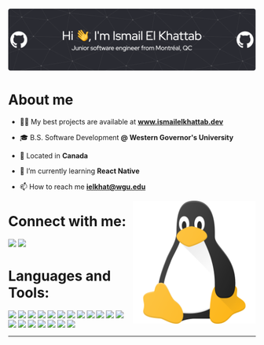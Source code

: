 ![Header](./github-header-image.png)

# About me

- 👨‍💻 My best projects are available at **www.ismailelkhattab.dev**

- 🎓 B.S. Software Development **@ Western Governor's University**

- 📍 Located in **Canada**

- 🌱 I’m currently learning **React Native**

- 📫 How to reach me **ielkhat@wgu.edu**

<img align ="right" src = "./linux.png" width="250" height="250">

# Connect with me: 
<p align="left">
  <a href="mailto:ielkhat@wgu.edu" target="_blank"><img height="28" src = "https://img.shields.io/badge/Gmail%20-%20%23EA4335?logo=gmail&logoColor=white"></a>
  <a href="https://www.linkedin.com/in/ismail-el-khattab/" target="_blank"> <img height="28" src = "https://img.shields.io/badge/LinkedIn%20-%20%230A66C2?logo=linkedin&logoColor=white"></a>
</p>

# Languages and Tools:

<p>
<a href="#"><img src="https://img.shields.io/badge/Java%20-%20%23F80000?logo=oracle&logoColor=white" height="25"></a>
<a href="#"><img src="https://img.shields.io/badge/spring%20-%20%236DB33F?logo=spring&logoColor=white" height="25"></a>
<a href="#"><img src="https://img.shields.io/badge/Javascript%20-%20%23F7DF1E?logo=javascript&logoColor=white" height="25"></a>
<a href="#"><img src="https://img.shields.io/badge/React%20-%20%2361DAFB?logo=react&logoColor=white" height="25"></a>
<a href="#"><img src="https://img.shields.io/badge/Next.js%20-%20%23000000?logo=nextdotjs&logoColor=white" height="25"></a>
<a href="#"><img src="https://img.shields.io/badge/Android%20-%20%233DDC84?logo=android&logoColor=white" height="25"></a>
<a href="#"><img src="https://img.shields.io/badge/iOS%20-%20%23000000?logo=apple&logoColor=white" height="25"></a>
<a href="#"><img src="https://img.shields.io/badge/Tailwind%20-%20%2306B6D4?logo=tailwindcss&logoColor=white" height="25"></a>
<a href="#"><img src="https://img.shields.io/badge/Sass%20-%20%23CC6699?logo=sass&logoColor=white" height="25"></a>
<a href="#"><img src="https://img.shields.io/badge/Bootstrap%20-%20%237952B3?logo=bootstrap&logoColor=white" height="25"></a>
<a href="#"><img src="https://img.shields.io/badge/MySQL%20-%234479A1?logo=mysql&logoColor=white" height="25"></a>
<a href="#"><img src="https://img.shields.io/badge/Postgres%20-%234169E1?logo=postgresql&logoColor=white" height="25"></a>
<a href="#"><img src="https://img.shields.io/badge/MongoDB%20-%20%2347A248?logo=mongodb&logoColor=white" height="25"></a>
<a href="#"><img src="https://img.shields.io/badge/Redis%20-%23DC382D?logo=redis&logoColor=white" height="25"></a>
<a href="#"><img src="https://img.shields.io/badge/Git%20-%23F05032?logo=git&logoColor=white" height="25"></a>
<a href="#"><img src="https://img.shields.io/badge/AWS%20-%20%23232F3E?logo=amazon%20aws&logoColor=white" height="25"></a>
<a href="#"><img src="https://img.shields.io/badge/Docker%20-%20%232496ED?logo=docker&logoColor=white" height="25"></a>
<a href="#"><img src="https://img.shields.io/badge/Kubernetes%20-%20%23326CE5?logo=kubernetes&logoColor=white" height="25"></a>
<a href="#"><img src="https://img.shields.io/badge/Jenkins%20-%20%23D24939?logo=jenkins&logoColor=white" height="25"></a>
  
</p>

------
